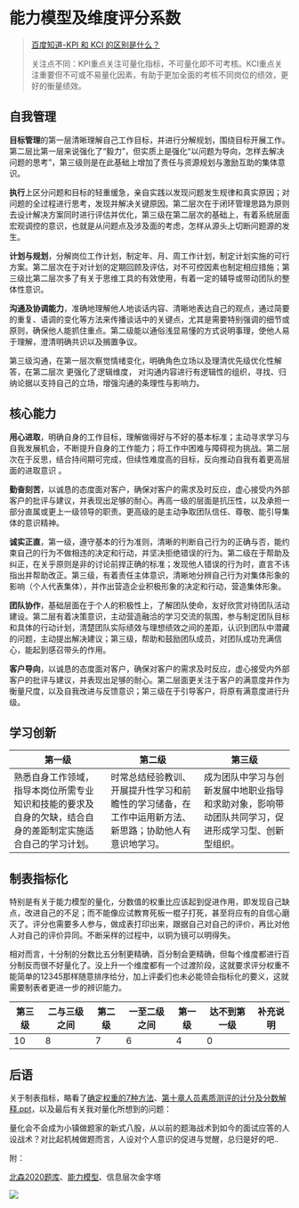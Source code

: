 # 能力模型及维度评分系数

> [百度知道-KPI 和 KCI 的区别是什么？](https://zhidao.baidu.com/question/298262752.html)
>
> 关注点不同：KPI重点关注可量化指标，不可量化即不可考核。KCI重点关注重要但不可或不易量化因素，有助于更加全面的考核不同岗位的绩效，更好的衡量绩效。

## 自我管理

**目标管理**的第一层清晰理解自己工作目标，并进行分解规划，围绕目标开展工作。第二层比第一层来说强化了“毅力”，但实质上是强化“以问题为导向，怎样去解决问题的思考”，第三级则是在此基础上增加了责任与资源规划与激励互助的集体意识。

**执行**上区分问题和目标的轻重缓急，亲自实践以发现问题发生规律和真实原因；对问题的全过程进行思考，发现并解决关键原因。第二层次在于闭环管理思路为原则去设计解决方案同时进行评估并优化，第三级在第二层次的基础上，有着系统层面宏观调控的意识，也就是从问题点及涉及面的考虑，怎样从源头上切断问题源的发生。

**计划与规划**，分解岗位工作计划，制定年、月、周工作计划，制定计划实施的可行方案。第二层次在于对计划的定期回顾及评估，对不可控因素也制定相应措施；第三级比第二层次多了有关于思维工具的有效使用，有着一定的辅导或带动团队的整体性意识。

**沟通及协调能力**，准确地理解他人地谈话内容、清晰地表达自己的观点，通过简要的重复、语调的变化等方法来传播谈话中的关键点，尤其是需要特别强调的细节或原则，确保他人能抓住重点。第二级能以通俗浅显易懂的方式说明事理，使他人易于理解，澄清明确共识以及搁置争议。

第三级沟通，在第一层次察觉情绪变化，明确角色立场以及理清优先级优化性解答，在第二层次 更强化了逻辑维度， 对沟通内容进行有逻辑性的组织，寻找、归纳论据以支持自己的立场，增强沟通的条理性与影响力。

## 核心能力

**用心进取**，明确自身的工作目标，理解做得好与不好的基本标准；主动寻求学习与自我发展机会，不断提升自身的工作能力；将工作中困难与障碍视为挑战。第二层次在于反思，结合持间期可完成，但续性难度高的目标，反向推动自我有着更高层面的进取意识 。

**勤奋刻苦**，以诚恳的态度面对客户，确保对客户的需求及时反应，虚心接受内外部客户的批评与建议，并表现出足够的耐心。再高一级的层面是抗压性，以及承担一部分直属或更上一级领导的职责。更高级的是主动争取团队信任、尊敬、能引导集体的意识精神。

**诚实正直**，第一级，遵守基本的行为准则，清晰的判断自己行为的正确与否，能约束自己的行为不做相违的决定和行动，并坚决拒绝错误的行为。第二级在于帮助及纠正，在关乎原则是非的讨论前捍正确的标准；发现他人错误的行为时，直言不讳指出并帮助改正。第三级，有着责任主体意识，清晰地分辨自己行为对集体形象的影响（个人代表集体），并作出营造企业积极形象的决定和行动，营造集体形象。

**团队协作**，基础层面在于个人的积极性上，了解团队使命，友好欣赏对待团队活动建设。第二层有着决策意识，主动营造融洽的学习交流的氛围，参与制定团队目标和具体的行动计划，清楚团队实际绩效与理想绩效之间的差距，认识到团队中潜藏的问题，主动提出解决建议；第三级，帮助和鼓励团队成员，对团队成功充满信心，能起到感召带头的作用。

**客户导向**，以诚恳的态度面对客户，确保对客户的需求及时反应，虚心接受内外部客户的批评与建议，并表现出足够的耐心。第二层面更关注于客户的满意度并作为衡量尺度，以及自我改进与反馈意识；第三级在于引导客户，将原有满意度进行升级。

## 学习创新

| 第一级                                                       | 第二级                                                       | 第三级                                                       |
| ------------------------------------------------------------ | ------------------------------------------------------------ | ------------------------------------------------------------ |
| 熟悉自身工作领域，指导本岗位所需专业知识和技能的要求及自身的欠缺，结合自身的差距制定实施适合自己的学习计划。 | 时常总结经验教训、开展提升性学习和前瞻性的学习储备，在工作中运用新方法、新思路；协助他人有意识地学习。 | 成为团队中学习与创新发展中地职业指导和求助对象，影响带动团队共同学习，促进形成学习型、创新型组织。 |

## 制表指标化

特别是有关于能力模型的量化，分数值的权重比应该起到促进作用，即发现自己缺点，改进自己的不足；而不能像应试教育死板一棍子打死，甚至将应有的自信心磨灭了。评分也需要多人参与，做成表打印出来，跟据自己对自己的评价，再比对他人对自己的评价异同。不断采样的过程中，以铜为镜可以明得失。

相对而言，十分制的分数比五分制更精确，百分制会更精确，但每个维度都进行百分制反而很不好量化了。没上升一个维度都有一个过渡阶段，这就要求评分权重不能简单的12345那样随意排序给分，加上评委们也未必能领会指标化的要义，这就需要制表者更进一步的辨识能力。

| 第三级 | 二与三级之间 | 第二级 | 一至二级之间 | 第一级 | 达不到第一级 | 补充说明 |
| ------ | ------------ | ------ | ------------ | ------ | ------------ | -------- |
| 10     | 8            | 7      | 6            | 4      | 0            |          |

## 后语

关于制表指标，略看了[确定权重的7种方法](https://wenku.baidu.com/view/b1c90610bed126fff705cc1755270722192e5929.html)、[第十章人员素质测评的计分及分数解释.ppt](https://max.book118.com/html/2018/1209/7015106142001163.shtm)，以及最后有关我对量化所想到的问题：

量化会不会成为小镇做题家的新式八股，从以前的题海战术到如今的面试应答的人设战术？对比起机械做题而言，人设对个人意识的促进与觉醒，总归是好的吧..

附：

[北森2020题库](https://wwa.lanzous.com/iKUVDlfpxgf)、[能力模型](https://wwa.lanzous.com/iJi3ulglcuf)、信息层次金字塔

![](https://i.loli.net/2021/02/10/c2TdNtF7YnP4zXm.png)
